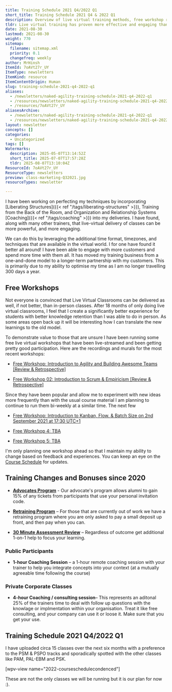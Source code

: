 ```yaml
---
title: Training Schedule 2021 Q4/2022 Q1
short_title: Training Schedule 2021 Q4 & 2022 Q1
description: Overview of live virtual training methods, free workshop recordings, schedule updates, and new coaching and retraining programmes for Q4 2021 and Q1 2022.
tldr: Live virtual training has proven more effective and engaging than in-person sessions, allowing for better knowledge retention, increased customer interaction, and ongoing partnerships. Free bi-weekly virtual workshops are being offered to showcase these benefits and experiment with new ideas, with flexible scheduling based on participant feedback. Development managers should consider leveraging these virtual formats and associated programs, such as coaching sessions and retraining options, to enhance team learning and adaptability.
date: 2021-08-30
lastmod: 2021-08-30
weight: 770
sitemap:
  filename: sitemap.xml
  priority: 0.1
  changefreq: weekly
author: MrHinsh
ItemId: 7oAVt27r_UY
ItemType: newsletters
ItemKind: resource
ItemContentOrigin: Human
slug: training-schedule-2021-q4-2022-q1
aliases:
  - /newsletters/naked-agility-training-schedule-2021-q4-2022-q1
  - /resources/newsletters/naked-agility-training-schedule-2021-q4-2022-q1
  - /resources/7oAVt27r_UY
aliasesArchive:
  - /newsletters/naked-agility-training-schedule-2021-q4-2022-q1
  - /resources/newsletters/naked-agility-training-schedule-2021-q4-2022-q1
layout: newsletter
concepts: []
categories:
  - Uncategorized
tags: []
Watermarks:
  description: 2025-05-07T13:14:52Z
  short_title: 2025-07-07T17:57:28Z
  tldr: 2025-08-07T13:10:04Z
ResourceId: 7oAVt27r_UY
ResourceType: newsletters
preview: class-marketing-Q32021.jpg
resourceTypes: newsletter

---
```

I have been working on perfecting my techniques by incorporating [Liberating Structures]({{< ref "/tags/liberating-structures" >}}), Training from the Back of the Room, and Organization and Relationship Systems [Coaching]({{< ref "/tags/coaching" >}}) into my deliveries. I have found, along with many other trainers, that live-virtual delivery of classes can be more powerful, and more engaging.

We can do this by leveraging the additional time format, timezones, and techniques that are available in the virtual world. I for one have found it better all around! I have been able to engage with more customers and spend more time with them all. It has moved my training business from a one-and-done model to a longer-term partnership with my customers. This is primarily due to my ability to optimise my time as I am no longer travelling 300 days a year.

## Free Workshops

Not everyone is convinced that Live Virtual Classrooms can be delivered as well, if not better, than in-person classes. After 18 months of only doing live virtual classrooms, I feel that I create a significantly better experience for students with better knowledge retention than I was able to do in person. As some areas open back up it will be interesting how I can translate the new learnings to the old model.

To demonstrate value to those that are unsure I have been running some free live virtual workshops that have been live-streamed and been getting pretty good participation. Here are the recordings and murals for the most recent workshops:

- [Free Workshop: Introduction to Agility and Building Awesome Teams \[Review & Retrospective\]](https://nkdagility.com/blog/free-workshop-introduction-to-agility-and-building-awesome-teams-review-retrospective/)

- [Free Workshop 02: Introduction to Scrum & Empiricism \[Review & Retrospective\]](https://nkdagility.com/blog/free-workshop-02-introduction-to-scrum-empiricism-review-retrospective/)

Since they have been popular and allow me to experiment with new ideas more frequently than with the usual course material I am planning to continue to run them bi-weekly at a similar time. The next few

- [Free Workshop: Introduction to Kanban, Flow. & Batch Size on 2nd September 2021 at 17:30 UTC+1](https://nkdagility.com/training/scheduled/free-workshop-introduction-to-kanban-flow-batch-size-on-2nd-september-2021-at-1730-utc1/)

- [Free Workshop 4: TBA](https://nkdagility.com/training/scheduled/free-workshop-4-tba/)

- [Free Workshop 5: TBA](https://nkdagility.com/training/scheduled/free-workshop-5-tba/)

I'm only planning one workshop ahead so that I maintain my ability to change based on feedback and experiences. You can keep an eye on the [Course Schedule](https://nkdagility.com/training/course-schedule/) for updates.

## Training Changes and Bonuses since 2020

- [**Advocates Program**](https://nkdagility.com/community/become-an-advocate/) - Our advocate's program allows alumni to gain 15% of any tickets from participants that use your personal invitation code.

- [**Retraining Program**](https://nkdagility.com/community/retraining-program/) – For those that are currently out of work we have a retraining program where you are only asked to pay a small deposit up front, and then pay when you can.

- **[30 Minute Assessment Review](https://nkdagility.com/book-online)** – Regardless of outcome get additional 1-on-1 help to focus your learning.

### Public Participants

- **1-hour Coaching Session** – a 1-hour remote coaching session with your trainer to help you integrate concepts into your context (at a mutually agreeable time following the course)

### Private Corporate Classes

- **4-hour Coaching / consulting session**– This represents an aditonal 25% of the trainers time to deal with follow up questions with the knowlage or implmentation within your organisation. Treat it like free consulting, and your company can use it or loose it. Make sure that you get your use.

## Training Schedule 2021 Q4/2022 Q1

I have uploaded circa 15 classes over the next six months with a preference to the PSM & PSPO tracks and sporadically spotted with the other classes like PAM, PAL-EBM and PSK.

\[wpv-view name="2022-courseschedulecondenced"\]

These are not the only classes we will be running but it is our plan for now :).
